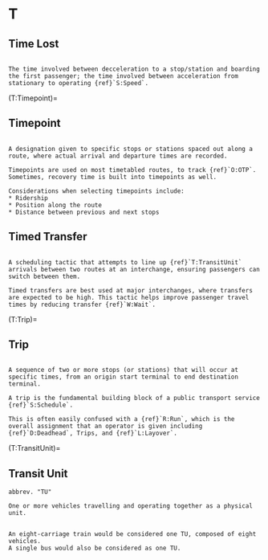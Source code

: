# T

## Time Lost
```{tab-item} Definition

The time involved between decceleration to a stop/station and boarding the first passenger; the time involved between acceleration from stationary to operating {ref}`S:Speed`.
```

(T:Timepoint)=

## Timepoint

```{tab-item} Definition

A designation given to specific stops or stations spaced out along a route, where actual arrival and departure times are recorded.

Timepoints are used on most timetabled routes, to track {ref}`O:OTP`. Sometimes, recovery time is built into timepoints as well.

Considerations when selecting timepoints include:
* Ridership
* Position along the route
* Distance between previous and next stops
```

## Timed Transfer

```{tab-item} Definition

A scheduling tactic that attempts to line up {ref}`T:TransitUnit` arrivals between two routes at an interchange, ensuring passengers can switch between them.

Timed transfers are best used at major interchanges, where transfers are expected to be high. This tactic helps improve passenger travel times by reducing transfer {ref}`W:Wait`.

```

(T:Trip)=

## Trip

```{tab-item} Definition

A sequence of two or more stops (or stations) that will occur at specific times, from an origin start terminal to end destination terminal.

A trip is the fundamental building block of a public transport service {ref}`S:Schedule`.

This is often easily confused with a {ref}`R:Run`, which is the overall assignment that an operator is given including {ref}`D:Deadhead`, Trips, and {ref}`L:Layover`.
```

(T:TransitUnit)=

## Transit Unit

```{tab-item} Definition
abbrev. "TU"

One or more vehicles travelling and operating together as a physical unit.
```

```{tab-item} Examples

An eight-carriage train would be considered one TU, composed of eight vehicles.
A single bus would also be considered as one TU.
```

